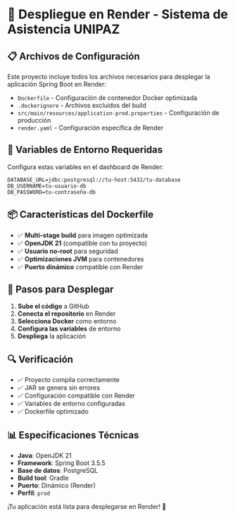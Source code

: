 # 🚀 Despliegue en Render - Sistema de Asistencia UNIPAZ

## 📋 Archivos de Configuración

Este proyecto incluye todos los archivos necesarios para desplegar la aplicación Spring Boot en Render:

- `Dockerfile` - Configuración de contenedor Docker optimizada
- `.dockerignore` - Archivos excluidos del build
- `src/main/resources/application-prod.properties` - Configuración de producción
- `render.yaml` - Configuración específica de Render

## 🔧 Variables de Entorno Requeridas

Configura estas variables en el dashboard de Render:

```
DATABASE_URL=jdbc:postgresql://tu-host:5432/tu-database
DB_USERNAME=tu-usuario-db
DB_PASSWORD=tu-contraseña-db
```

## 📦 Características del Dockerfile

- ✅ **Multi-stage build** para imagen optimizada
- ✅ **OpenJDK 21** (compatible con tu proyecto)
- ✅ **Usuario no-root** para seguridad
- ✅ **Optimizaciones JVM** para contenedores
- ✅ **Puerto dinámico** compatible con Render

## 🚀 Pasos para Desplegar

1. **Sube el código** a GitHub
2. **Conecta el repositorio** en Render
3. **Selecciona Docker** como entorno
4. **Configura las variables** de entorno
5. **Despliega** la aplicación

## 🔍 Verificación

- ✅ Proyecto compila correctamente
- ✅ JAR se genera sin errores
- ✅ Configuración compatible con Render
- ✅ Variables de entorno configuradas
- ✅ Dockerfile optimizado

## 📊 Especificaciones Técnicas

- **Java**: OpenJDK 21
- **Framework**: Spring Boot 3.5.5
- **Base de datos**: PostgreSQL
- **Build tool**: Gradle
- **Puerto**: Dinámico (Render)
- **Perfil**: `prod`

¡Tu aplicación está lista para desplegarse en Render! 🎉
